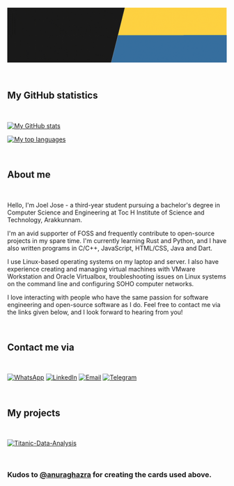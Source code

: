 ![Joel Jose](Joel-Jose.gif)

<br>

## My GitHub statistics

<br>

[![My GitHub stats](https://github-readme-stats-joeljose350.vercel.app/api?username=joeljose350&theme=dark&show_icons=true)](https://github.com/joeljose350)

[![My top languages](https://github-readme-stats-joeljose350.vercel.app/api/top-langs/?username=joeljose350&langs_count=10&theme=dark)](https://github.com/joeljose350)

<br>

## About me

<br>

Hello, I'm Joel Jose - a third-year student pursuing a bachelor's degree in Computer Science and Engineering at Toc H Institute of Science and Technology, Arakkunnam.

I'm an avid supporter of FOSS and frequently contribute to open-source projects in my spare time. I'm currently learning Rust and Python, and I have also written programs in C/C++, JavaScript, HTML/CSS, Java and Dart.

I use Linux-based operating systems on my laptop and server. I also have experience creating and managing virtual machines with VMware Workstation and Oracle Virtualbox, troubleshooting issues on Linux systems on the command line and configuring SOHO computer networks.

I love interacting with people who have the same passion for software engineering and open-source software as I do. Feel free to contact me via the links given below, and I look forward to hearing from you!

<br>

## Contact me via

<br>

[![WhatsApp](https://img.shields.io/badge/WhatsApp-25D366?style=for-the-badge&logo=whatsapp&logoColor=white)](https://wa.me/+919846642788) [![LinkedIn](https://img.shields.io/badge/LinkedIn-0A66C2?style=for-the-badge&logo=linkedin&logoColor=white)](https://www.linkedin.com/in/joeljose350) [![Email](https://img.shields.io/badge/Email-EA4335?style=for-the-badge&logo=gmail&logoColor=white)](mailto:joel750jose@gmail.com) [![Telegram](https://img.shields.io/badge/Telegram-26A5E4?style=for-the-badge&logo=telegram&logoColor=white)](https://t.me/joeljose350)

<br>

## My projects

<br>

[![Titanic-Data-Analysis](https://github-readme-stats-joeljose350.vercel.app/api/pin/?username=joeljose350&repo=Titanic-Data-Analysis&theme=dark)](https://github.com/joeljose350/Titanic-Data-Analysis)

<br>

### Kudos to [@anuraghazra](https://github.com/anuraghazra) for creating the cards used above.
